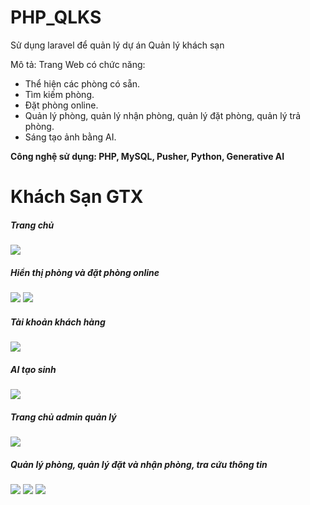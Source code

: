 # PHP_QLKS
Sử dụng laravel để quản lý dự án Quản lý khách sạn

<p>
    Mô tả: Trang Web có chức năng: 
    <ul>
        <li>Thể hiện các phòng có sẵn.</li>
         <li>Tìm kiếm phòng.</li>
         <li>Đặt phòng online.</li>
         <li>Quản lý phòng, quản lý nhận phòng, quản lý đặt phòng, quản lý trả phòng.</li>
         <li>Sáng tạo ảnh bằng AI.</li>
    </ul>
    <span style="font-weight:bold">Công nghệ sử dụng: PHP, MySQL, Pusher, Python, Generative AI</span>
</p>

<h1>Khách Sạn GTX</h1>

<h5>Trang chủ</h5>
<img src ="https://pub-d9195d29f33243c7a4d4c49fe887131e.r2.dev/Home.PNG">
<h5>Hiển thị phòng và đặt phòng online</h5>
<img src ="https://pub-d9195d29f33243c7a4d4c49fe887131e.r2.dev/Room_User.PNG">
<img src ="https://pub-d9195d29f33243c7a4d4c49fe887131e.r2.dev/Pay.PNG">
<h5>Tài khoản khách hàng</h5>
<img src ="https://pub-d9195d29f33243c7a4d4c49fe887131e.r2.dev/Account.PNG">
<h5>AI tạo sinh</h5>
<img src ="https://pub-d9195d29f33243c7a4d4c49fe887131e.r2.dev/AI_Room.png">
<h5>Trang chủ admin quản lý</h5>
<img src ="https://pub-d9195d29f33243c7a4d4c49fe887131e.r2.dev/HomeAdmin.PNG">
<h5>Quản lý phòng, quản lý đặt và nhận phòng, tra cứu thông tin</h5>
<img src ="https://pub-d9195d29f33243c7a4d4c49fe887131e.r2.dev/ManageRoom.PNG">
<img src ="https://pub-d9195d29f33243c7a4d4c49fe887131e.r2.dev/ManageReservation.PNG">
<img src ="https://pub-d9195d29f33243c7a4d4c49fe887131e.r2.dev/ManageHistory.PNG">
